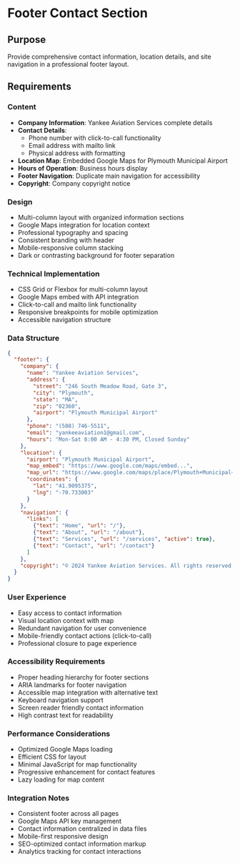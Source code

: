 # Footer Contact Section

## Purpose
Provide comprehensive contact information, location details, and site navigation in a professional footer layout.

## Requirements

### Content
- **Company Information**: Yankee Aviation Services complete details
- **Contact Details**: 
  - Phone number with click-to-call functionality
  - Email address with mailto link
  - Physical address with formatting
- **Location Map**: Embedded Google Maps for Plymouth Municipal Airport
- **Hours of Operation**: Business hours display
- **Footer Navigation**: Duplicate main navigation for accessibility
- **Copyright**: Company copyright notice

### Design
- Multi-column layout with organized information sections
- Google Maps integration for location context
- Professional typography and spacing
- Consistent branding with header
- Mobile-responsive column stacking
- Dark or contrasting background for footer separation

### Technical Implementation
- CSS Grid or Flexbox for multi-column layout
- Google Maps embed with API integration
- Click-to-call and mailto link functionality
- Responsive breakpoints for mobile optimization
- Accessible navigation structure

### Data Structure
```json
{
  "footer": {
    "company": {
      "name": "Yankee Aviation Services",
      "address": {
        "street": "246 South Meadow Road, Gate 3",
        "city": "Plymouth", 
        "state": "MA",
        "zip": "02360",
        "airport": "Plymouth Municipal Airport"
      },
      "phone": "(508) 746-5511",
      "email": "yankeeaviation1@gmail.com",
      "hours": "Mon-Sat 8:00 AM - 4:30 PM, Closed Sunday"
    },
    "location": {
      "airport": "Plymouth Municipal Airport",
      "map_embed": "https://www.google.com/maps/embed...",
      "map_url": "https://www.google.com/maps/place/Plymouth+Municipal+Airport/",
      "coordinates": {
        "lat": "41.9095375",
        "lng": "-70.733003"
      }
    },
    "navigation": {
      "links": [
        {"text": "Home", "url": "/"},
        {"text": "About", "url": "/about"},
        {"text": "Services", "url": "/services", "active": true},
        {"text": "Contact", "url": "/contact"}
      ]
    },
    "copyright": "© 2024 Yankee Aviation Services. All rights reserved."
  }
}
```

### User Experience
- Easy access to contact information
- Visual location context with map
- Redundant navigation for user convenience
- Mobile-friendly contact actions (click-to-call)
- Professional closure to page experience

### Accessibility Requirements
- Proper heading hierarchy for footer sections
- ARIA landmarks for footer navigation
- Accessible map integration with alternative text
- Keyboard navigation support
- Screen reader friendly contact information
- High contrast text for readability

### Performance Considerations
- Optimized Google Maps loading
- Efficient CSS for layout
- Minimal JavaScript for map functionality
- Progressive enhancement for contact features
- Lazy loading for map content

### Integration Notes
- Consistent footer across all pages
- Google Maps API key management
- Contact information centralized in data files
- Mobile-first responsive design
- SEO-optimized contact information markup
- Analytics tracking for contact interactions